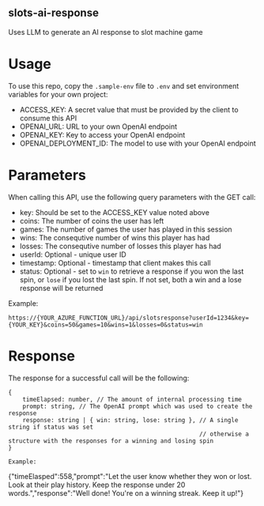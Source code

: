 ## slots-ai-response
Uses LLM to generate an AI response to slot machine game

# Usage
To use this repo, copy the `.sample-env` file to `.env` and set environment variables for your own project:

* ACCESS_KEY: A secret value that must be provided by the client to consume this API
* OPENAI_URL: URL to your own OpenAI endpoint
* OPENAI_KEY: Key to access your OpenAI endpoint
* OPENAI_DEPLOYMENT_ID: The model to use with your OpenAI endpoint

# Parameters
When calling this API, use the following query parameters with the GET call:

* key: Should be set to the ACCESS_KEY value noted above
* coins: The number of coins the user has left
* games: The number of games the user has played in this session
* wins: The consequtive number of wins this player has had
* losses: The consequtive number of losses this player has had
* userId: Optional - unique user ID
* timestamp: Optional - timestamp that client makes this call
* status: Optional - set to `win` to retrieve a response if you won the last spin, or `lose` if you lost the last spin. If not set, both a win and a lose response will be returned

Example:

```
https://{YOUR_AZURE_FUNCTION_URL}/api/slotsresponse?userId=1234&key={YOUR_KEY}&coins=50&games=10&wins=1&losses=0&status=win
```

# Response
The response for a successful call will be the following:

```
{
    timeElapsed: number, // The amount of internal processing time
    prompt: string, // The OpenAI prompt which was used to create the response
    response: string | { win: string, lose: string }, // A single string if status was set
                                                      // otherwise a structure with the responses for a winning and losing spin
}

Example:

```
{"timeElasped":558,"prompt":"Let the user know whether they won or lost. Look at their play history. Keep the response under 20 words.","response":"Well done! You're on a winning streak. Keep it up!"}
```
